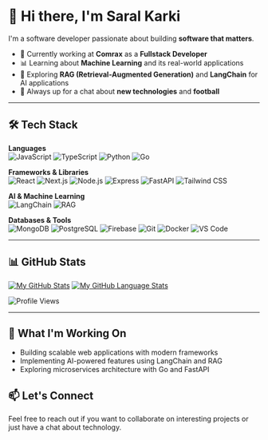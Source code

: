 # 👋 Hi there, I'm Saral Karki
I'm a software developer passionate about building **software that matters**.
- 🌱 Currently working at **Comrax** as a **Fullstack Developer**
- 📊 Learning about **Machine Learning** and its real-world applications
- 🤖 Exploring **RAG (Retrieval-Augmented Generation)** and **LangChain** for AI applications
- 💬 Always up for a chat about **new technologies** and **football**

---

## 🛠 Tech Stack

**Languages**  
![JavaScript](https://img.shields.io/badge/-JavaScript-F7DF1E?logo=javascript&logoColor=black) ![TypeScript](https://img.shields.io/badge/-TypeScript-3178C6?logo=typescript&logoColor=white) ![Python](https://img.shields.io/badge/-Python-3776AB?logo=python&logoColor=white) ![Go](https://img.shields.io/badge/-Go-00ADD8?logo=go&logoColor=white)

**Frameworks & Libraries**  
![React](https://img.shields.io/badge/-React-61DAFB?logo=react&logoColor=black) ![Next.js](https://img.shields.io/badge/-Next.js-000000?logo=next.js&logoColor=white) ![Node.js](https://img.shields.io/badge/-Node.js-339933?logo=node.js&logoColor=white) ![Express](https://img.shields.io/badge/-Express-000000?logo=express&logoColor=white) ![FastAPI](https://img.shields.io/badge/-FastAPI-009688?logo=fastapi&logoColor=white) ![Tailwind CSS](https://img.shields.io/badge/-Tailwind_CSS-38B2AC?logo=tailwind-css&logoColor=white)

**AI & Machine Learning**  
![LangChain](https://img.shields.io/badge/-LangChain-1C3C3C?logo=langchain&logoColor=white) ![RAG](https://img.shields.io/badge/-RAG-FF6B6B?logo=artificial-intelligence&logoColor=white)

**Databases & Tools**  
![MongoDB](https://img.shields.io/badge/-MongoDB-47A248?logo=mongodb&logoColor=white) ![PostgreSQL](https://img.shields.io/badge/-PostgreSQL-4169E1?logo=postgresql&logoColor=white) ![Firebase](https://img.shields.io/badge/-Firebase-FFCA28?logo=firebase&logoColor=black) ![Git](https://img.shields.io/badge/-Git-F05032?logo=git&logoColor=white) ![Docker](https://img.shields.io/badge/-Docker-2496ED?logo=docker&logoColor=white) ![VS Code](https://img.shields.io/badge/-VS_Code-007ACC?logo=visual-studio-code&logoColor=white)

---

## 📊 GitHub Stats
[![My GitHub Stats](https://github-readme-stats.vercel.app/api/?username=Saral33&count_private=true&theme=tokyonight&showicons=true)]()
[![My GitHub Language Stats](https://github-readme-stats.vercel.app/api/top-langs/?username=Saral33&langs_count=6&theme=tokyonight)]()

![Profile Views](https://komarev.com/ghpvc/?username=Saral33&color=green)

---

## 🚀 What I'm Working On
- Building scalable web applications with modern frameworks
- Implementing AI-powered features using LangChain and RAG
- Exploring microservices architecture with Go and FastAPI


## 📫 Let's Connect
Feel free to reach out if you want to collaborate on interesting projects or just have a chat about technology.
